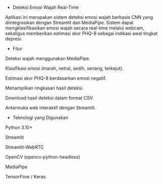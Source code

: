 - Deteksi Emosi Wajah Real-Time

Aplikasi ini merupakan sistem deteksi emosi wajah berbasis CNN yang diintegrasikan dengan Streamlit dan MediaPipe. Sistem dapat mengklasifikasikan emosi wajah secara real-time melalui webcam, sekaligus memberikan estimasi skor PHQ-8 sebagai indikasi awal tingkat depresi.

- Fitur

Deteksi wajah menggunakan MediaPipe.

Klasifikasi emosi (marah, netral, sedih, senang, terkejut).

Estimasi skor PHQ-8 berdasarkan emosi negatif.

Menampilkan ringkasan hasil deteksi.

Download hasil deteksi dalam format CSV.

Antarmuka web interaktif dengan Streamlit.

- Teknologi yang Digunakan

Python 3.10+

Streamlit

Streamlit-WebRTC

OpenCV (opencv-python-headless)

MediaPipe

TensorFlow / Keras
